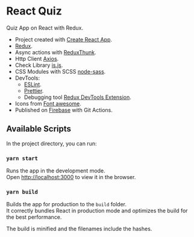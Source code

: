 # React Quiz
Quiz App on React with Redux.

* Project created with [Create React App](https://github.com/facebook/create-react-app).
* [Redux](https://github.com/reduxjs/redux).
* Async actions with [ReduxThunk](https://github.com/reduxjs/redux-thunk).
* Http Client [Axios](https://github.com/axios/axios).
* Check Library [is.js](https://github.com/arasatasaygin/is.js/).
* CSS Modules with SCSS [node-sass](https://github.com/sass/node-sass).
* DevTools:
    * [ESLint](https://github.com/eslint/eslint).
    * [Prettier](https://github.com/prettier/prettier).
    * Debugging tool [Redux DevTools Extension](https://github.com/zalmoxisus/redux-devtools-extension).
* Icons from [Font awesome](https://fontawesome.com/).
* Published on [Firebase](https://firebase.google.com/) with Git Actions.

## Available Scripts

In the project directory, you can run:

### `yarn start`

Runs the app in the development mode.\
Open [http://localhost:3000](http://localhost:3000) to view it in the browser.

### `yarn build`

Builds the app for production to the `build` folder.\
It correctly bundles React in production mode and optimizes the build for the best performance.

The build is minified and the filenames include the hashes.

